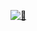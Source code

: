[![🤔](https://static.wikia.nocookie.net/minecraft_gamepedia/images/c/c7/Grass_Block.png/revision/latest?cb=20230226144250)](https://youtu.be/BJhF0L7pfo8)
